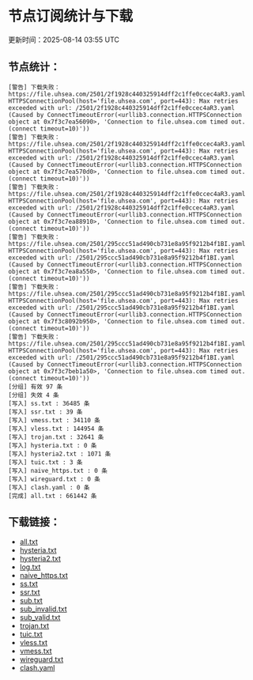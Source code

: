 # 节点订阅统计与下载

更新时间：2025-08-14 03:55 UTC

## 节点统计：
```
[警告] 下载失败：https://file.uhsea.com/2501/2f1928c440325914dff2c1ffe0ccec4aR3.yaml  HTTPSConnectionPool(host='file.uhsea.com', port=443): Max retries exceeded with url: /2501/2f1928c440325914dff2c1ffe0ccec4aR3.yaml (Caused by ConnectTimeoutError(<urllib3.connection.HTTPSConnection object at 0x7f3c7ea56090>, 'Connection to file.uhsea.com timed out. (connect timeout=10)'))
[警告] 下载失败：https://file.uhsea.com/2501/2f1928c440325914dff2c1ffe0ccec4aR3.yaml  HTTPSConnectionPool(host='file.uhsea.com', port=443): Max retries exceeded with url: /2501/2f1928c440325914dff2c1ffe0ccec4aR3.yaml (Caused by ConnectTimeoutError(<urllib3.connection.HTTPSConnection object at 0x7f3c7ea570d0>, 'Connection to file.uhsea.com timed out. (connect timeout=10)'))
[警告] 下载失败：https://file.uhsea.com/2501/2f1928c440325914dff2c1ffe0ccec4aR3.yaml  HTTPSConnectionPool(host='file.uhsea.com', port=443): Max retries exceeded with url: /2501/2f1928c440325914dff2c1ffe0ccec4aR3.yaml (Caused by ConnectTimeoutError(<urllib3.connection.HTTPSConnection object at 0x7f3c7ea88910>, 'Connection to file.uhsea.com timed out. (connect timeout=10)'))
[警告] 下载失败：https://file.uhsea.com/2501/295ccc51ad490cb731e8a95f9212b4f1BI.yaml  HTTPSConnectionPool(host='file.uhsea.com', port=443): Max retries exceeded with url: /2501/295ccc51ad490cb731e8a95f9212b4f1BI.yaml (Caused by ConnectTimeoutError(<urllib3.connection.HTTPSConnection object at 0x7f3c7ea8a550>, 'Connection to file.uhsea.com timed out. (connect timeout=10)'))
[警告] 下载失败：https://file.uhsea.com/2501/295ccc51ad490cb731e8a95f9212b4f1BI.yaml  HTTPSConnectionPool(host='file.uhsea.com', port=443): Max retries exceeded with url: /2501/295ccc51ad490cb731e8a95f9212b4f1BI.yaml (Caused by ConnectTimeoutError(<urllib3.connection.HTTPSConnection object at 0x7f3c8092b950>, 'Connection to file.uhsea.com timed out. (connect timeout=10)'))
[警告] 下载失败：https://file.uhsea.com/2501/295ccc51ad490cb731e8a95f9212b4f1BI.yaml  HTTPSConnectionPool(host='file.uhsea.com', port=443): Max retries exceeded with url: /2501/295ccc51ad490cb731e8a95f9212b4f1BI.yaml (Caused by ConnectTimeoutError(<urllib3.connection.HTTPSConnection object at 0x7f3c7beb1a50>, 'Connection to file.uhsea.com timed out. (connect timeout=10)'))
[分组] 有效 97 条
[分组] 失效 4 条
[写入] ss.txt : 36485 条
[写入] ssr.txt : 39 条
[写入] vmess.txt : 34110 条
[写入] vless.txt : 144954 条
[写入] trojan.txt : 32641 条
[写入] hysteria.txt : 0 条
[写入] hysteria2.txt : 1071 条
[写入] tuic.txt : 3 条
[写入] naive_https.txt : 0 条
[写入] wireguard.txt : 0 条
[写入] clash.yaml : 0 条
[完成] all.txt : 661442 条
```

## 下载链接：
- [all.txt](./all.txt)
- [hysteria.txt](./hysteria.txt)
- [hysteria2.txt](./hysteria2.txt)
- [log.txt](./log.txt)
- [naive_https.txt](./naive_https.txt)
- [ss.txt](./ss.txt)
- [ssr.txt](./ssr.txt)
- [sub.txt](./sub.txt)
- [sub_invalid.txt](./sub_invalid.txt)
- [sub_valid.txt](./sub_valid.txt)
- [trojan.txt](./trojan.txt)
- [tuic.txt](./tuic.txt)
- [vless.txt](./vless.txt)
- [vmess.txt](./vmess.txt)
- [wireguard.txt](./wireguard.txt)
- [clash.yaml](./clash.yaml)
